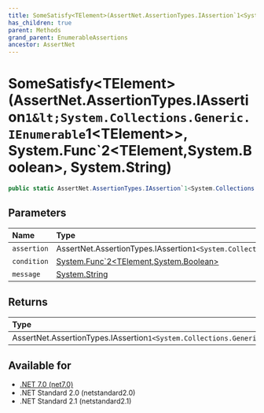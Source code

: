 ```yaml
---
title: SomeSatisfy<TElement>(AssertNet.AssertionTypes.IAssertion`1<System.Collections.Generic.IEnumerable`1<TElement>>, System.Func`2<TElement,System.Boolean>, System.String)
has_children: true
parent: Methods
grand_parent: EnumerableAssertions
ancestor: AssertNet
---
```

# SomeSatisfy&lt;TElement&gt;(AssertNet.AssertionTypes.IAssertion`1&lt;System.Collections.Generic.IEnumerable`1&lt;TElement&gt;&gt;, System.Func`2&lt;TElement,System.Boolean&gt;, System.String)

```csharp
public static AssertNet.AssertionTypes.IAssertion`1<System.Collections.Generic.IEnumerable`1<TElement>> SomeSatisfy<TElement>(AssertNet.AssertionTypes.IAssertion`1<System.Collections.Generic.IEnumerable`1<TElement>> assertion, System.Func`2<TElement,System.Boolean> condition, System.String message);
```

## Parameters
|Name|Type|Description|
|:-|:-|:-|
|`assertion`|AssertNet.AssertionTypes.IAssertion`1<System.Collections.Generic.IEnumerable`1<TElement>>||
|`condition`|[System.Func`2<TElement,System.Boolean>](https://learn.microsoft.com/en-us/dotnet/api/system.func-2<telement,system.boolean>)||
|`message`|[System.String](https://learn.microsoft.com/en-us/dotnet/api/system.string)||

## Returns
|Type|Description|
|:-|:-|
|AssertNet.AssertionTypes.IAssertion`1<System.Collections.Generic.IEnumerable`1<TElement>>||

## Available for
- [.NET 7.0 (net7.0)](https://versionsof.net/core/7.0/)
- .NET Standard 2.0 (netstandard2.0)
- .NET Standard 2.1 (netstandard2.1)
